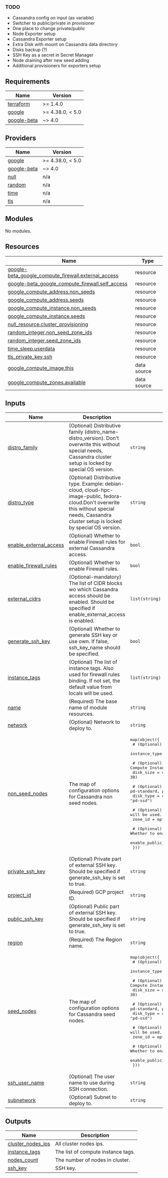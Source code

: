 ### TODO

- Cassandra config on input (as variable)
- Switcher to public/private in provisioner
- One place to change private/public
- Node Exporter setup
- Cassandra Exporter setup
- Extra Disk with mount on Cassandra data directory
- Disks backup (?)
- SSH Key as a secret in Secret Manager
- Node draining after new seed adding
- Additional provisioners for exporters setup

<!-- BEGIN_TF_DOCS -->
## Requirements

| Name | Version |
|------|---------|
| <a name="requirement_terraform"></a> [terraform](#requirement\_terraform) | >= 1.4.0 |
| <a name="requirement_google"></a> [google](#requirement\_google) | >= 4.38.0, < 5.0 |
| <a name="requirement_google-beta"></a> [google-beta](#requirement\_google-beta) | ~> 4.0 |

## Providers

| Name | Version |
|------|---------|
| <a name="provider_google"></a> [google](#provider\_google) | >= 4.38.0, < 5.0 |
| <a name="provider_google-beta"></a> [google-beta](#provider\_google-beta) | ~> 4.0 |
| <a name="provider_null"></a> [null](#provider\_null) | n/a |
| <a name="provider_random"></a> [random](#provider\_random) | n/a |
| <a name="provider_time"></a> [time](#provider\_time) | n/a |
| <a name="provider_tls"></a> [tls](#provider\_tls) | n/a |

## Modules

No modules.

## Resources

| Name | Type |
|------|------|
| [google-beta_google_compute_firewall.external_access](https://registry.terraform.io/providers/hashicorp/google-beta/latest/docs/resources/google_compute_firewall) | resource |
| [google-beta_google_compute_firewall.self_access](https://registry.terraform.io/providers/hashicorp/google-beta/latest/docs/resources/google_compute_firewall) | resource |
| [google_compute_address.non_seeds](https://registry.terraform.io/providers/hashicorp/google/latest/docs/resources/compute_address) | resource |
| [google_compute_address.seeds](https://registry.terraform.io/providers/hashicorp/google/latest/docs/resources/compute_address) | resource |
| [google_compute_instance.non_seeds](https://registry.terraform.io/providers/hashicorp/google/latest/docs/resources/compute_instance) | resource |
| [google_compute_instance.seeds](https://registry.terraform.io/providers/hashicorp/google/latest/docs/resources/compute_instance) | resource |
| [null_resource.cluster_provisioning](https://registry.terraform.io/providers/hashicorp/null/latest/docs/resources/resource) | resource |
| [random_integer.non_seed_zone_ids](https://registry.terraform.io/providers/hashicorp/random/latest/docs/resources/integer) | resource |
| [random_integer.seed_zone_ids](https://registry.terraform.io/providers/hashicorp/random/latest/docs/resources/integer) | resource |
| [time_sleep.userdata](https://registry.terraform.io/providers/hashicorp/time/latest/docs/resources/sleep) | resource |
| [tls_private_key.ssh](https://registry.terraform.io/providers/hashicorp/tls/latest/docs/resources/private_key) | resource |
| [google_compute_image.this](https://registry.terraform.io/providers/hashicorp/google/latest/docs/data-sources/compute_image) | data source |
| [google_compute_zones.available](https://registry.terraform.io/providers/hashicorp/google/latest/docs/data-sources/compute_zones) | data source |

## Inputs

| Name | Description | Type | Default | Required |
|------|-------------|------|---------|:--------:|
| <a name="input_distro_family"></a> [distro\_family](#input\_distro\_family) | (Optional) Distributive family (distro\_name-distro\_version). Don't overwrite this without special needs, Cassandra cluster setup is locked by special OS version. | `string` | `"ubuntu-2204-lts"` | no |
| <a name="input_distro_type"></a> [distro\_type](#input\_distro\_type) | (Optional) Distributive type. Example: debian-cloud, cloud-hpc-image-public, fedora-cloud.Don't overwrite this without special needs, Cassandra cluster setup is locked by special OS version. | `string` | `"ubuntu-os-cloud"` | no |
| <a name="input_enable_external_access"></a> [enable\_external\_access](#input\_enable\_external\_access) | (Optional) Whether to enable Firewall rules for external Cassandra access. | `bool` | `true` | no |
| <a name="input_enable_firewall_rules"></a> [enable\_firewall\_rules](#input\_enable\_firewall\_rules) | (Optional) Whether to enable Firewall rules. | `bool` | `true` | no |
| <a name="input_external_cidrs"></a> [external\_cidrs](#input\_external\_cidrs) | (Optional-mandatory) The list of CIDR blocks wo which Cassandra access should be enabled. Should be specified if enable\_external\_access is enabled. | `list(string)` | `[]` | no |
| <a name="input_generate_ssh_key"></a> [generate\_ssh\_key](#input\_generate\_ssh\_key) | (Optional) Whether to generate SSH key or use own. If false, ssh\_key\_name should be specified. | `bool` | `true` | no |
| <a name="input_instance_tags"></a> [instance\_tags](#input\_instance\_tags) | (Optional) The list of instance tags. Also used for firewall rules binding. If not set, the default value from locals will be used. | `list(string)` | `null` | no |
| <a name="input_name"></a> [name](#input\_name) | (Required) The base name of module resources. | `string` | n/a | yes |
| <a name="input_network"></a> [network](#input\_network) | (Optional) Network to deploy to. | `string` | `"default"` | no |
| <a name="input_non_seed_nodes"></a> [non\_seed\_nodes](#input\_non\_seed\_nodes) | The map of configuration options for Cassandra non seed nodes. | <pre>map(object({<br>    # (Optional) Instance (machine) type.<br>    instance_type = optional(string, "e2-medium")<br><br>    # (Optional) Compute Instance boot disk size.<br>    disk_size = optional(number, 30)<br><br>    # (Optional) Compute Instance boot disk type. Such as pd-standard, pd-balanced or pd-ssd.<br>    disk_type = optional(string, "pd-ssd")<br><br>    # (Optional) The AZ ID. If not specified random AZ will be used.<br>    zone_id = optional(string)<br><br>    # (Optional) Whether to enable public IP address fro the instance.<br>    enable_public_ip = optional(bool, true)<br>  }))</pre> | `{}` | no |
| <a name="input_private_ssh_key"></a> [private\_ssh\_key](#input\_private\_ssh\_key) | (Optional) Private part of external SSH key. Should be specified if generate\_ssh\_key is set to true. | `string` | `null` | no |
| <a name="input_project_id"></a> [project\_id](#input\_project\_id) | (Required) GCP project ID. | `string` | n/a | yes |
| <a name="input_public_ssh_key"></a> [public\_ssh\_key](#input\_public\_ssh\_key) | (Optional) Public part of external SSH key. Should be specified if generate\_ssh\_key is set to true. | `string` | `null` | no |
| <a name="input_region"></a> [region](#input\_region) | (Required) The Region name. | `string` | n/a | yes |
| <a name="input_seed_nodes"></a> [seed\_nodes](#input\_seed\_nodes) | The map of configuration options for Cassandra seed nodes. | <pre>map(object({<br>    # (Optional) Instance (machine) type.<br>    instance_type = optional(string, "e2-medium")<br><br>    # (Optional) Compute Instance boot disk size.<br>    disk_size = optional(number, 30)<br><br>    # (Optional) Compute Instance boot disk type. Such as pd-standard, pd-balanced or pd-ssd.<br>    disk_type = optional(string, "pd-ssd")<br><br>    # (Optional) The AZ ID. If not specified random AZ will be used.<br>    zone_id = optional(string)<br><br>    # (Optional) Whether to enable public IP address fro the instance.<br>    enable_public_ip = optional(bool, true)<br>  }))</pre> | <pre>{<br>  "s1": {}<br>}</pre> | no |
| <a name="input_ssh_user_name"></a> [ssh\_user\_name](#input\_ssh\_user\_name) | (Optional) The user name to use during SSH connection. | `string` | `"root"` | no |
| <a name="input_subnetwork"></a> [subnetwork](#input\_subnetwork) | (Optional) Subnet to deploy to. | `string` | `"default"` | no |

## Outputs

| Name | Description |
|------|-------------|
| <a name="output_cluster_nodes_ips"></a> [cluster\_nodes\_ips](#output\_cluster\_nodes\_ips) | All cluster nodes ips. |
| <a name="output_instance_tags"></a> [instance\_tags](#output\_instance\_tags) | The list of compute instance tags. |
| <a name="output_nodes_count"></a> [nodes\_count](#output\_nodes\_count) | The number of nodes in cluster. |
| <a name="output_ssh_key"></a> [ssh\_key](#output\_ssh\_key) | SSH key. |
<!-- END_TF_DOCS -->

